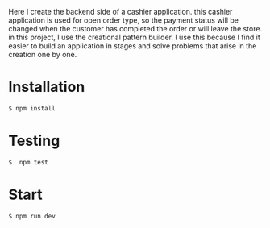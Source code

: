 Here I create the backend side of a cashier application. this cashier application is used for open order type, so the payment status will be changed when the customer has completed the order or will leave the store. in this project, I use the creational pattern builder. I use this because I find it easier to build an application in stages and solve problems that arise in the creation one by one.

# Installation

```bash
$ npm install
```

#  Testing
```bash
$  npm test
```

#  Start
```bash
$ npm run dev
```
